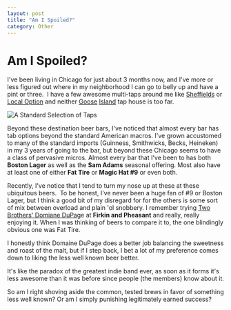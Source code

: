 ```yaml
---
layout: post
title: "Am I Spoiled?"
category: Other
---
```


Am I Spoiled?
=============

I've been living in Chicago for just about 3 months now, and I've more or less figured out where in my neighborhood I can go to belly up and have a pint or three.  I have a few awesome multi-taps around me like [Sheffields](http://www.beermenus.com/cities/chicago/bars/sheffield-s) or [Local Option](http://www.beermenus.com/cities/chicago/bars/local-option) and neither [Goose](http://www.beermenus.com/cities/chicago/bars/goose-island-brewpub-clybourn-location-) [Island](http://www.beermenus.com/cities/chicago/bars/goose-island-brewpub-wrigleyville) tap house is too far.

![A Standard Selection of Taps](http://www.yeastboundanddown.com/wp-content/uploads/2010/12/taps.jpg "A Standard Selection of Taps")

Beyond these destination beer bars, I've noticed that almost every bar has tab options beyond the standard American macros. I've grown accustomed to many of the standard imports (Guinness, Smithwicks, Becks, Heineken) in my 3 years of going to the bar, but beyond these Chicago seems to have a class of pervasive micros. Almost every bar that I've been to has both **Boston Lager** as well as the **Sam Adams** seasonal offering. Most also have at least one of either **Fat Tire** or **Magic Hat #9** or even both.

Recently, I've notice that I tend to turn my nose up at these at these ubiquitous beers.  To be honest, I've never been a huge fan of #9 or Boston Lager, but I think a good bit of my disregard for for the others is some sort of mix between overload and plain 'ol snobbery. I remember trying [Two Brothers' Domiane DuPag](http://www.google.com/url?sa=t&source=web&cd=6&ved=0CEEQFjAF&url=http%3A%2F%2Fwww.ratebeer.com%2Fbeer%2Ftwo-brothers-domaine-dupage%2F13031%2F&ei=lccKTd2uOI6TnwfS7ZH6Dg&usg=AFQjCNEyvNZC6zHZeEnYmeudVPdOJmtvBg&sig2=J1XQCjRMvxVUrDP_OAu8rQ)e at **Firkin and Pheasant** and really, really enjoying it. When I was thinking of beers to compare it to, the one blindingly obvious one was Fat Tire.

I honestly think Domaine DuPage does a better job balancing the sweetness and roast of the malt, but if I step back, I bet a lot of my preference comes down to liking the less well known beer better.

It's like the paradox of the greatest indie band ever, as soon as it forms it's less awesome than it was before since people (the members) know about it.

So am I right shoving aside the common, tested brews in favor of something less well known? Or am I simply punishing legitimately earned success?
